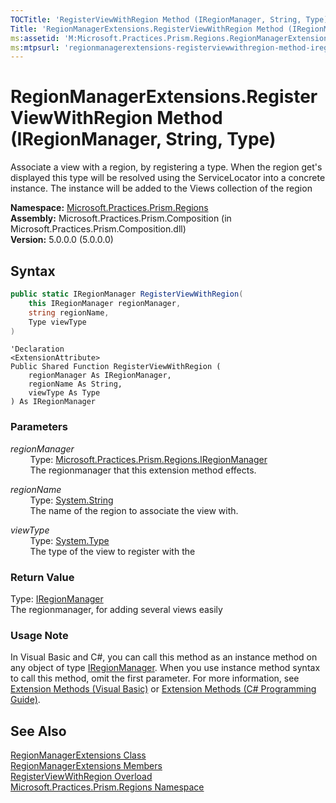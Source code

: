 ```yaml
---
TOCTitle: 'RegisterViewWithRegion Method (IRegionManager, String, Type)'
Title: 'RegionManagerExtensions.RegisterViewWithRegion Method (IRegionManager, String, Type) (Microsoft.Practices.Prism.Regions)'
ms:assetid: 'M:Microsoft.Practices.Prism.Regions.RegionManagerExtensions.RegisterViewWithRegion(Microsoft.Practices.Prism.Regions.IRegionManager,System.String,System.Type)'
ms:mtpsurl: 'regionmanagerextensions-registerviewwithregion-method-iregionmanager-string-func-object-mspp-regions.md'
---
```



# RegionManagerExtensions.RegisterViewWithRegion Method (IRegionManager, String, Type)

Associate a view with a region, by registering a type. When the region get's displayed this type will be resolved using the ServiceLocator into a concrete instance. The instance will be added to the Views collection of the region

**Namespace:** [Microsoft.Practices.Prism.Regions](/patterns-practices/reference/mspp-regions-namespace)<br/>
**Assembly:** Microsoft.Practices.Prism.Composition (in Microsoft.Practices.Prism.Composition.dll)<br/>
**Version:** 5.0.0.0 (5.0.0.0)

## Syntax

```C#
public static IRegionManager RegisterViewWithRegion(
	this IRegionManager regionManager,
	string regionName,
	Type viewType
)
```
```VB
'Declaration
<ExtensionAttribute> 
Public Shared Function RegisterViewWithRegion ( 
	regionManager As IRegionManager,
	regionName As String,
	viewType As Type
) As IRegionManager
```
### Parameters

_regionManager_  
&nbsp;&nbsp;&nbsp;&nbsp;&nbsp;&nbsp;&nbsp;&nbsp;Type: [Microsoft.Practices.Prism.Regions.IRegionManager](/patterns-practices/reference/iregionmanager-interface-mspp-regions)  
&nbsp;&nbsp;&nbsp;&nbsp;&nbsp;&nbsp;&nbsp;&nbsp;The regionmanager that this extension method effects.

_regionName_  
&nbsp;&nbsp;&nbsp;&nbsp;&nbsp;&nbsp;&nbsp;&nbsp;Type: [System.String](http://msdn.microsoft.com/en-us/library/s1wwdcbf)  
&nbsp;&nbsp;&nbsp;&nbsp;&nbsp;&nbsp;&nbsp;&nbsp;The name of the region to associate the view with.

_viewType_  
&nbsp;&nbsp;&nbsp;&nbsp;&nbsp;&nbsp;&nbsp;&nbsp;Type: [System.Type](http://msdn.microsoft.com/en-us/library/42892f65)  
&nbsp;&nbsp;&nbsp;&nbsp;&nbsp;&nbsp;&nbsp;&nbsp;The type of the view to register with the

### Return Value

Type: [IRegionManager](/patterns-practices/reference/iregionmanager-interface-mspp-regions)  
The regionmanager, for adding several views easily
### Usage Note

In Visual Basic and C\#, you can call this method as an instance method on any object of type [IRegionManager](/patterns-practices/reference/iregionmanager-interface-mspp-regions). When you use instance method syntax to call this method, omit the first parameter. For more information, see [Extension Methods (Visual Basic)](http://msdn.microsoft.com/en-us/library/bb384936.aspx) or [Extension Methods (C\# Programming Guide)](http://msdn.microsoft.com/en-us/library/bb383977.aspx).

## See Also

[RegionManagerExtensions Class](/patterns-practices/reference/regionmanagerextensions-class-mspp-regions)<br/>
[RegionManagerExtensions Members](/patterns-practices/reference/regionmanagerextensions-members-mspp-regions)<br/>
[RegisterViewWithRegion Overload](/patterns-practices/reference/regionmanagerextensions-registerviewwithregion-method-mspp-regions)<br/>
[Microsoft.Practices.Prism.Regions Namespace](/patterns-practices/reference/mspp-regions-namespace)<br/>